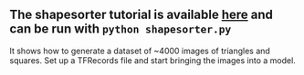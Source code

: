 ## The shapesorter tutorial is available [here][shapes] and can be run with `python shapesorter.py`

It shows how to generate a dataset of ~4000 images of triangles and squares. Set up a TFRecords file and start bringing the images into a model.


[shapes]: https://agray3.github.io/2016/11/29/Demystifying-Data-Input-to-TensorFlow-for-Deep-Learning.html